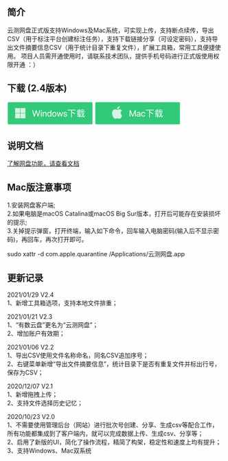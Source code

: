 ## 简介

云测网盘正式版支持Windows及Mac系统，可实现上传，支持断点续传，导出CSV（用于标注平台创建标注任务），支持下载链接分享（可设定密码），支持导出文件摘要信息CSV（用于统计目录下重复文件），扩展工具箱，常用工具便捷使用。
项目人员需开通使用时，请联系技术团队，提供手机号码进行正式版使用权限开通 ：）

## 下载  (2.4版本)

[![](./images/windows.png)](http://ysdm.saasv.com/pan/581242/download20210129/testin_pan_win_setup_2.4.exe?e=1643430077&token=zWgdjdRsH7WGyRTkxjc31KVUk1X8EoyE9qStHqaU:V6sPV_y_pRRhfieBOpWsOrYwxMg=)
[![](./images/mac.png)](http://ysdm.saasv.com/pan/581242/download20210129/testin_pan_mac_setup_2.4.dmg?e=1643430058&token=zWgdjdRsH7WGyRTkxjc31KVUk1X8EoyE9qStHqaU:K682uCViX9qDJX-ELJpGZFyF-VQ=)

## 说明文档 
[了解网盘功能，请查看文档](http://ai-docs.testin.cn/tools/youshucloud2.0/%E4%BA%91%E6%B5%8B%E7%BD%91%E7%9B%982.0.html)  

## Mac版注意事项
1.安装网盘客户端;  
2.如果电脑是macOS Catalina或macOS Big Sur版本，打开后可能存在安装损坏的提示;  
3.关掉提示弹窗，打开终端，输入如下命令，回车输入电脑密码(输入后不显示密码)，再回车，再次打开即可。  

sudo xattr -d com.apple.quarantine /Applications/云测网盘.app

## 更新记录 
2021/01/29  V2.4  
1、新增工具箱选项，支持本地文件排重；  

2021/01/21  V2.3  
1、“有数云盘”更名为“云测网盘”；  
2、增加账户有效期；  

2021/01/06  V2.2  
1、导出CSV使用文件名称命名，同名CSV追加序号；  
2、右键菜单新增“导出文件摘要信息”，统计目录下是否有重复文件并标出行号，保存为CSV；  

2020/12/07  V2.1  
1、新增拖拽上传；  
2、支持文件选择历史记忆；  

2020/10/23  V2.0  
1、不需要使用管理后台（网站）进行批次号创建、分享、生成csv等配合工作，所有功能都集成到了客户端内，就可以完成数据上传、生成csv、分享等；  
2、启用了新版的UI，简化了操作流程，精简了构架，稳定性和速度上均有提升；  
3、支持Windows、Mac双系统
